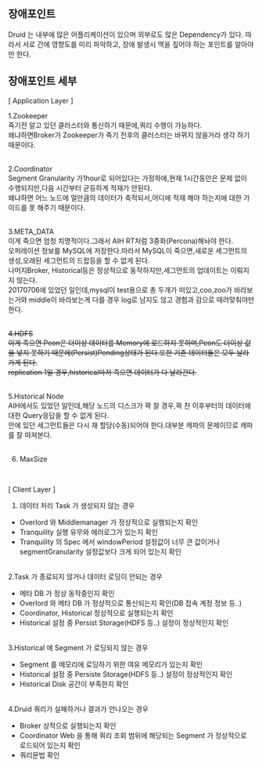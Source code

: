 ## 장애포인트
Druid 는 내부에 많은 어플리케이션이 있으며 외부로도 많은 Dependency가 있다.
따라서 서로 간에 영향도를 미리 파악하고, 장애 발생시 맥을 짚어야 하는 포인트를 알아야만 한다.

## 장애포인트 세부

[ Application Layer ]

1.Zookeeper<br/>
죽기전 알고 있던 클러스터와 통신하기 때문에,쿼리 수행이 가능하다.<br/>
왜냐하면Broker가 Zookeeper가 죽기 전후의 클러스터는 바뀌지 않을거라 생각 하기 때문이다.<br/><br/>

2.Coordinator<br/>
Segment Granularity 가1hour로 되어있다는 가정하에,현재 1시간동안은 문제 없이 수행되지만,다음 시간부터 균등하게 적재가 안된다.<br/>
왜냐하면 어느 노드에 얼만큼의 데이터가 축적되서,어디에 적재 해야 하는지에 대한 가이드를 못 해주기 때문이다.<br/><br/>

3.META_DATA<br/>
이게 죽으면 엄청 치명적이다.그래서 AIH RT처럼 3중화(Percona)해놔야 한다.<br/>
오퍼레이션 정보를 MySQL에 저장한다.따라서 MySQL이 죽으면,새로운 세그먼트의 생성,오래된 세그먼트의 드랍등을 할 수 없게 된다.<br/>
나머지Broker, Historical등은 정상적으로 동작하지만,세그먼트의 업데이트는 이뤄지지 않는다.<br/>
20170706에 있었던 일인데,mysql이 test용으로 총 두개가 떠있고,coo,zoo가 바라보는거와 middle이 바라보는게 다를 경우 log로 남지도 않고 경험과 감으로 때려맞춰야만 한다.<br/><br/>


~~4.HDFS<br/>
이게 죽으면 Peon은 더이상 데이터를 Memory에 로드하지 못하며,Peon도 더이상 값을 넣지 못하기 때문에(Persist)Pending상태가 된다.또한 기존 데이터들은 모두 날라가게 된다.<br/>
replication 1일 경우,historical마저 죽으면 데이터가 다 날라간다.<br/><br/>~~


5.Historical Node<br/>
AIH에서도 있었던 일인데,해당 노드의 디스크가 꽉 찰 경우,꽉 찬 이후부터의 데이터에 대한 Query응답을 할 수 없게 된다.<br/>
안에 있던 세그먼트들은 다시 재 할당(수동)되어야 한다.대부분 캐파의 문제이므로 캐파를 잘 따져본다.<br/><br/>

6. MaxSize </br>
</br>

[ Client Layer ]

1. 데이터 처리 Task 가 생성되지 않는 경우<br/>

- Overlord 와 Middlemanager 가 정상적으로 실행되는지 확인<br/>
- Tranquility 실행 유무와 에러로그가 있는지 확인<br/>
- Tranquility 의 Spec 에서 windowPeriod 설정값이 너무 큰 값이거나 segmentGranularity 설정값보다 크게 되어 있는지 확인<br/><br/>

2.Task 가 종료되지 않거나 데이터 로딩이 안되는 경우<br/>

- 메타 DB 가 정상 동작중인지 확인<br/>
- Overlord 와 메타 DB 가 정상적으로 통신되는지 확인(DB 접속 계정 정보 등..)<br/>
- Coordinator, Historical 정상적으로 실행되는지 확인<br/>
- Historical 설정 중 Persist Storage(HDFS 등..) 설정이 정상적인지 확인<br/><br/>

3.Historical 에 Segment 가 로딩되지 않는 경우<br/>

- Segment 를 메모리에 로딩하기 위한 여유 메모리가 있는지 확인<br/>
- Historical 설정 중 Persiste Storage(HDFS 등..) 설정이 정상적인지 확인<br/>
- Historical Disk 공간이 부족한지 확인<br/><br/>

4.Druid 쿼리가 실패하거나 결과가 안나오는 경우<br/>

- Broker 상적으로 실행되는지 확인<br/>
- Coordinator Web 을 통해 쿼리 조회 범위에 해당되는 Segment 가 정상적으로 로드되어 있는지 확인<br/>
- 쿼리문법 확인 <br/>


